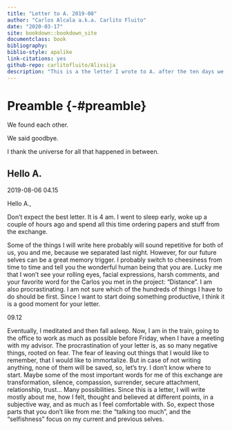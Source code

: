```yaml
--- 
title: "Letter to A. 2019-08"
author: "Carlos Alcala a.k.a. Carlito Fluito"
date: "2020-03-17"
site: bookdown::bookdown_site
documentclass: book
bibliography: 
biblio-style: apalike
link-citations: yes
github-repo: carlitofluito/Alissija
description: "This is a the letter I wrote to A. after the ten days we spent together in August 2019"
---
```


# Preamble {-#preamble}

We found each other. 

We said goodbye. 

I thank the universe for all that happened in between.

## Hello A.

2019-08-06 04.15

Hello A., 

Don’t expect the best letter. It is 4 am. I went to sleep early, woke up a couple of hours ago and spend all this time ordering papers and stuff from the exchange. 

Some of the things I will write here probably will sound repetitive for both of us, you and me, because we separated last night. However, for our future selves can be a great memory trigger. I probably switch to cheesiness from time to time and tell you the wonderful human being that you are. Lucky me that I won’t see your rolling eyes, facial expressions, harsh comments, and your favorite word for the Carlos you met in the project: “Distance”. I am also procrastinating. I am not sure which of the hundreds of things I have to do should be first. Since I want to start doing something productive, I think it is a good moment for your letter.

09.12 

Eventually, I meditated and then fall asleep. Now, I am in the train, going to the office to work as much as possible before Friday, when I have a meeting with my advisor. The procrastination of your letter is, as so many negative things, rooted on fear. The fear of leaving out things that I would like to remember, that I would like to immortalize. But in case of not writing anything, none of them will be saved, so, let’s try. 
I don’t know where to start. Maybe some of the most important words for me of this exchange are transformation, silence, compassion, surrender, secure attachment, relationship, trust… Many possibilities. Since this is a letter, I will write mostly about me, how I felt, thought and believed at different points, in a subjective way, and as much as I feel comfortable with. So, expect those parts that you don’t like from me: the “talking too much”, and the “selfishness” focus on my current and previous selves.
